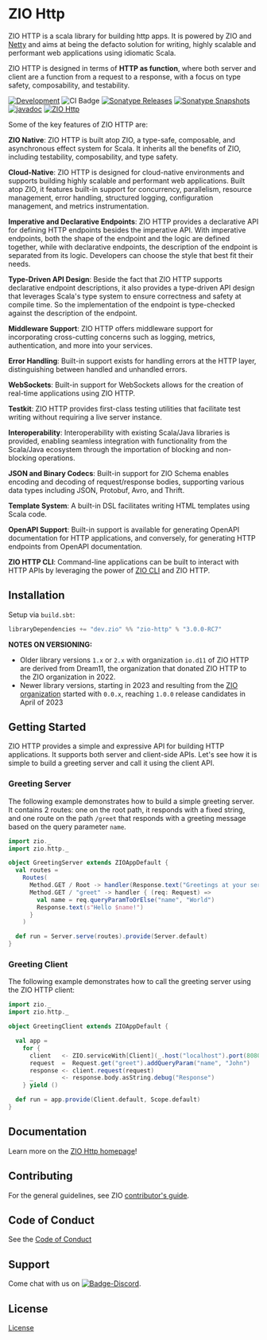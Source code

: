 [//]: # (This file was autogenerated using `zio-sbt-website` plugin via `sbt generateReadme` command.)
[//]: # (So please do not edit it manually. Instead, change "docs/index.md" file or sbt setting keys)
[//]: # (e.g. "readmeDocumentation" and "readmeSupport".)

# ZIO Http

ZIO HTTP is a scala library for building http apps. It is powered by ZIO and [Netty](https://netty.io/) and aims at being the defacto solution for writing, highly scalable and performant web applications using idiomatic Scala.

ZIO HTTP is designed in terms of **HTTP as function**, where both server and client are a function from a request to a response, with a focus on type safety, composability, and testability.

[![Development](https://img.shields.io/badge/Project%20Stage-Development-green.svg)](https://github.com/zio/zio/wiki/Project-Stages) ![CI Badge](https://github.com/zio/zio-http/workflows/Continuous%20Integration/badge.svg) [![Sonatype Releases](https://img.shields.io/nexus/r/https/oss.sonatype.org/dev.zio/zio-http_2.13.svg?label=Sonatype%20Release)](https://oss.sonatype.org/content/repositories/releases/dev/zio/zio-http_2.13/) [![Sonatype Snapshots](https://img.shields.io/nexus/s/https/oss.sonatype.org/dev.zio/zio-http_2.13.svg?label=Sonatype%20Snapshot)](https://oss.sonatype.org/content/repositories/snapshots/dev/zio/zio-http_2.13/) [![javadoc](https://javadoc.io/badge2/dev.zio/zio-http-docs_2.13/javadoc.svg)](https://javadoc.io/doc/dev.zio/zio-http-docs_2.13) [![ZIO Http](https://img.shields.io/github/stars/zio/zio-http?style=social)](https://github.com/zio/zio-http)

Some of the key features of ZIO HTTP are:

**ZIO Native**: ZIO HTTP is built atop ZIO, a type-safe, composable, and asynchronous effect system for Scala. It inherits all the benefits of ZIO, including testability, composability, and type safety.

**Cloud-Native**: ZIO HTTP is designed for cloud-native environments and supports building highly scalable and performant web applications. Built atop ZIO, it features built-in support for concurrency, parallelism, resource management, error handling, structured logging, configuration management, and metrics instrumentation.

**Imperative and Declarative Endpoints**: ZIO HTTP provides a declarative API for defining HTTP endpoints besides the imperative API. With imperative endpoints, both the shape of the endpoint and the logic are defined together, while with declarative endpoints, the description of the endpoint is separated from its logic. Developers can choose the style that best fit their needs.

**Type-Driven API Design**: Beside the fact that ZIO HTTP supports declarative endpoint descriptions, it also provides a type-driven API design that leverages Scala's type system to ensure correctness and safety at compile time. So the implementation of the endpoint is type-checked against the description of the endpoint.

**Middleware Support**: ZIO HTTP offers middleware support for incorporating cross-cutting concerns such as logging, metrics, authentication, and more into your services.

**Error Handling**: Built-in support exists for handling errors at the HTTP layer, distinguishing between handled and unhandled errors.

**WebSockets**: Built-in support for WebSockets allows for the creation of real-time applications using ZIO HTTP.

**Testkit**: ZIO HTTP provides first-class testing utilities that facilitate test writing without requiring a live server instance.

**Interoperability**: Interoperability with existing Scala/Java libraries is provided, enabling seamless integration with functionality from the Scala/Java ecosystem through the importation of blocking and non-blocking operations.

**JSON and Binary Codecs**: Built-in support for ZIO Schema enables encoding and decoding of request/response bodies, supporting various data types including JSON, Protobuf, Avro, and Thrift.

**Template System**: A built-in DSL facilitates writing HTML templates using Scala code.

**OpenAPI Support**: Built-in support is available for generating OpenAPI documentation for HTTP applications, and conversely, for generating HTTP endpoints from OpenAPI documentation.

**ZIO HTTP CLI**: Command-line applications can be built to interact with HTTP APIs by leveraging the power of [ZIO CLI](https://zio.dev/zio-cli) and ZIO HTTP.

## Installation

Setup via `build.sbt`:

```scala
libraryDependencies += "dev.zio" %% "zio-http" % "3.0.0-RC7"
```

**NOTES ON VERSIONING:**

- Older library versions `1.x` or `2.x` with organization `io.d11` of ZIO HTTP are derived from Dream11, the organization that donated ZIO HTTP to the ZIO organization in 2022.
- Newer library versions, starting in 2023 and resulting from the [ZIO organization](https://dev.zio) started with `0.0.x`, reaching `1.0.0` release candidates in April of 2023

## Getting Started

ZIO HTTP provides a simple and expressive API for building HTTP applications. It supports both server and client-side APIs. Let's see how it is simple to build a greeting server and call it using the client API.

### Greeting Server

The following example demonstrates how to build a simple greeting server. It contains 2 routes: one on the root
path, it responds with a fixed string, and one route on the path `/greet` that responds with a greeting message
based on the query parameter `name`.

```scala
import zio._
import zio.http._

object GreetingServer extends ZIOAppDefault {
  val routes =
    Routes(
      Method.GET / Root -> handler(Response.text("Greetings at your service")),
      Method.GET / "greet" -> handler { (req: Request) =>
        val name = req.queryParamToOrElse("name", "World")
        Response.text(s"Hello $name!")
      }
    )

  def run = Server.serve(routes).provide(Server.default)
}
```

### Greeting Client

The following example demonstrates how to call the greeting server using the ZIO HTTP client:

```scala
import zio._
import zio.http._

object GreetingClient extends ZIOAppDefault {

  val app =
    for {
      client   <- ZIO.serviceWith[Client](_.host("localhost").port(8080))
      request  =  Request.get("greet").addQueryParam("name", "John")
      response <- client.request(request)
      _        <- response.body.asString.debug("Response")
    } yield ()

  def run = app.provide(Client.default, Scope.default)
}
```

## Documentation

Learn more on the [ZIO Http homepage](https://github.com/zio/zio-http)!

## Contributing

For the general guidelines, see ZIO [contributor's guide](https://zio.dev/contributor-guidelines).

## Code of Conduct

See the [Code of Conduct](https://zio.dev/code-of-conduct)

## Support

Come chat with us on [![Badge-Discord]][Link-Discord].

[Badge-Discord]: https://img.shields.io/discord/629491597070827530?logo=discord "chat on discord"
[Link-Discord]: https://discord.gg/2ccFBr4 "Discord"

## License

[License](LICENSE)
